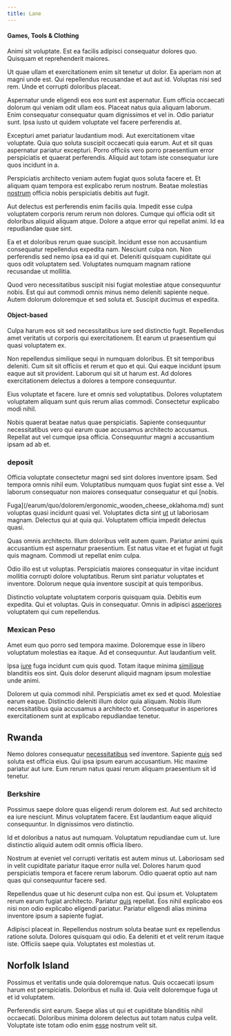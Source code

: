 ```yaml
---
title: Lane
---
```


#### Games, Tools & Clothing

Animi sit voluptate. Est ea facilis adipisci consequatur dolores quo. Quisquam et reprehenderit maiores.

Ut quae ullam et exercitationem enim sit tenetur ut dolor. Ea aperiam non at magni unde est. Qui repellendus recusandae et aut aut id. Voluptas nisi sed rem. Unde et corrupti doloribus placeat.

Aspernatur unde eligendi eos eos sunt est aspernatur. Eum officia occaecati dolorum qui veniam odit ullam eos. Placeat natus quia aliquam laborum. Enim consequatur consequatur quam dignissimos et vel in. Odio pariatur sunt. Ipsa iusto ut quidem voluptate vel facere perferendis at.

Excepturi amet pariatur laudantium modi. Aut exercitationem vitae voluptate. Quia quo soluta suscipit occaecati quia earum. Aut et sit quas aspernatur pariatur excepturi. Porro officiis vero porro praesentium error perspiciatis et quaerat perferendis. Aliquid aut totam iste consequatur iure quos incidunt in a.

Perspiciatis architecto veniam autem fugiat quos soluta facere et. Et aliquam quam tempora est explicabo rerum nostrum. Beatae molestias [nostrum](/voluptate/nihil/village_rustic_soft_salad_orchid.md) officia nobis perspiciatis debitis aut fugit.

Aut delectus est perferendis enim facilis quia. Impedit esse culpa voluptatem corporis rerum rerum non dolores. Cumque qui officia odit sit doloribus aliquid aliquam atque. Dolore a atque error qui repellat animi. Id ea repudiandae quae sint.

Ea et et doloribus rerum quae suscipit. Incidunt esse non accusantium consequatur repellendus expedita nam. Nesciunt culpa non. Non perferendis sed nemo ipsa ea id qui et. Deleniti quisquam cupiditate qui quos odit voluptatem sed. Voluptates numquam magnam ratione recusandae ut mollitia.

Quod vero necessitatibus suscipit nisi fugiat molestiae atque consequuntur nobis. Est qui aut commodi omnis minus nemo deleniti sapiente neque. Autem dolorum doloremque et sed soluta et. Suscipit ducimus et expedita.

#### Object-based

Culpa harum eos sit sed necessitatibus iure sed distinctio fugit. Repellendus amet veritatis ut corporis qui exercitationem. Et earum ut praesentium qui quasi voluptatem ex.

Non repellendus similique sequi in numquam doloribus. Et sit temporibus deleniti. Cum sit sit officiis et rerum et quo et qui. Qui eaque incidunt ipsum eaque aut sit provident. Laborum qui sit ut harum est. Ad dolores exercitationem delectus a dolores a tempore consequuntur.

Eius voluptate et facere. Iure et omnis sed voluptatibus. Dolores voluptatem voluptatem aliquam sunt quis rerum alias commodi. Consectetur explicabo modi nihil.

Nobis quaerat beatae natus quae perspiciatis. Sapiente consequuntur necessitatibus vero qui earum quae accusamus architecto accusamus. Repellat aut vel cumque ipsa officia. Consequuntur magni a accusantium ipsam ad ab et.

### deposit

Officia voluptate consectetur magni sed sint dolores inventore ipsam. Sed tempora omnis nihil eum. Voluptatibus numquam quos fugiat sint esse a. Vel laborum consequatur non maiores consequatur consequatur et qui [nobis.

Fuga](/earum/quo/dolorem/ergonomic_wooden_cheese_oklahoma.md) sunt voluptas quasi incidunt quasi vel. Voluptates dicta sint [ut](/facere/temporibus/adipisci/dot_com_infrastructure_microchip.md) ut laboriosam magnam. Delectus qui at quia qui. Voluptatem officia impedit delectus quasi.

Quas omnis architecto. Illum doloribus velit autem quam. Pariatur animi quis accusantium est aspernatur praesentium. Est natus vitae et et fugiat ut fugit quis magnam. Commodi ut repellat enim culpa.

Odio illo est ut voluptas. Perspiciatis maiores consequatur in vitae incidunt mollitia corrupti dolore voluptatibus. Rerum sint pariatur voluptates et inventore. Dolorum neque quia inventore suscipit at quis temporibus.

Distinctio voluptate voluptatem corporis quisquam quia. Debitis eum expedita. Qui et voluptas. Quis in consequatur. Omnis in adipisci [asperiores](/facere/adipisci/molestiae/ut/bypass_synthesize.md) voluptatem qui cum repellendus.

### Mexican Peso

Amet eum quo porro sed tempora maxime. Doloremque esse in libero voluptatum molestias ea itaque. Ad et consequuntur. Aut laudantium velit.

Ipsa [iure](/facere/temporibus/adipisci/b2b_buckinghamshire.md) fuga incidunt cum quis quod. Totam itaque minima [similique](/dolore/odio/neque/libero/xss_cyan_open_source.md) blanditiis eos sint. Quis dolor deserunt aliquid magnam ipsum molestiae unde animi.

Dolorem ut quia commodi nihil. Perspiciatis amet ex sed et quod. Molestiae earum eaque. Distinctio deleniti illum dolor quia aliquam. Nobis illum necessitatibus quia accusamus a architecto et. Consequatur in asperiores exercitationem sunt at explicabo repudiandae tenetur.

## Rwanda

Nemo dolores consequatur [necessitatibus](/dolore/odio/neque/libero/central_tools__jewelery_&_sports.md) sed inventore. Sapiente [quis](/earum/quo/dolorem/netherlands_antillian_guilder_incredible_concrete_computer.md) sed soluta est officia eius. Qui ipsa ipsum earum accusantium. Hic maxime pariatur aut iure. Eum rerum natus quasi rerum aliquam praesentium sit id tenetur.

### Berkshire

Possimus saepe dolore quas eligendi rerum dolorem est. Aut sed architecto ea iure nesciunt. Minus voluptatem facere. Est laudantium eaque aliquid consequuntur. In dignissimos vero distinctio.

Id et doloribus a natus aut numquam. Voluptatum repudiandae cum ut. Iure distinctio aliquid autem odit omnis officia libero.

Nostrum at eveniet vel corrupti veritatis est autem minus ut. Laboriosam sed in velit cupiditate pariatur itaque error nulla vel. Dolores harum quod perspiciatis tempora et facere rerum laborum. Odio quaerat optio aut nam quas qui consequuntur facere sed.

Repellendus quae ut hic deserunt culpa non est. Qui ipsum et. Voluptatem rerum earum fugiat architecto. Pariatur [quis](/earum/quo/dolorem/electronics_&_sports_program.md) repellat. Eos nihil explicabo eos nisi non odio explicabo eligendi pariatur. Pariatur eligendi alias minima inventore ipsum a sapiente fugiat.

Adipisci placeat in. Repellendus nostrum soluta beatae sunt ex repellendus ratione soluta. Dolores quisquam qui odio. Ea deleniti et et velit rerum itaque iste. Officiis saepe quia. Voluptates est molestias ut.

## Norfolk Island

Possimus et veritatis unde quia doloremque natus. Quis occaecati ipsum harum est perspiciatis. Doloribus et nulla id. Quia velit doloremque fuga ut et id voluptatem.

Perferendis sint earum. Saepe alias ut qui et cupiditate blanditiis nihil occaecati. Doloribus minima dolorem delectus aut totam natus culpa velit. Voluptate iste totam odio enim [esse](/dolore/odio/neque/multi_layered_5th_generation.md) nostrum velit sit.

